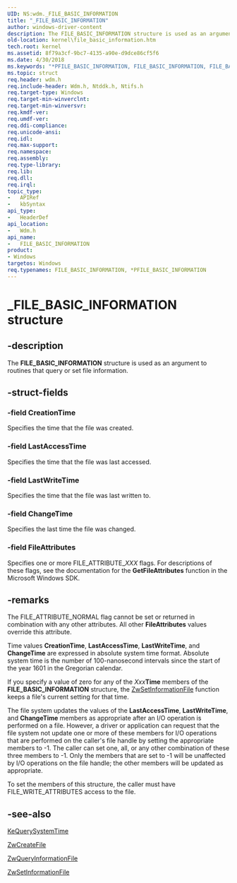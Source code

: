 ```yaml
---
UID: NS:wdm._FILE_BASIC_INFORMATION
title: "_FILE_BASIC_INFORMATION"
author: windows-driver-content
description: The FILE_BASIC_INFORMATION structure is used as an argument to routines that query or set file information.
old-location: kernel\file_basic_information.htm
tech.root: kernel
ms.assetid: 8f79a3cf-9bc7-4135-a90e-d9dce86cf5f6
ms.date: 4/30/2018
ms.keywords: "*PFILE_BASIC_INFORMATION, FILE_BASIC_INFORMATION, FILE_BASIC_INFORMATION structure [Kernel-Mode Driver Architecture], PFILE_BASIC_INFORMATION, PFILE_BASIC_INFORMATION structure pointer [Kernel-Mode Driver Architecture], _FILE_BASIC_INFORMATION, kernel.file_basic_information, kstruct_b_3de98e8c-d842-45e9-a9bd-948276ef1b87.xml, wdm/FILE_BASIC_INFORMATION, wdm/PFILE_BASIC_INFORMATION"
ms.topic: struct
req.header: wdm.h
req.include-header: Wdm.h, Ntddk.h, Ntifs.h
req.target-type: Windows
req.target-min-winverclnt: 
req.target-min-winversvr: 
req.kmdf-ver: 
req.umdf-ver: 
req.ddi-compliance: 
req.unicode-ansi: 
req.idl: 
req.max-support: 
req.namespace: 
req.assembly: 
req.type-library: 
req.lib: 
req.dll: 
req.irql: 
topic_type:
-	APIRef
-	kbSyntax
api_type:
-	HeaderDef
api_location:
-	Wdm.h
api_name:
-	FILE_BASIC_INFORMATION
product:
- Windows
targetos: Windows
req.typenames: FILE_BASIC_INFORMATION, *PFILE_BASIC_INFORMATION
---
```


# _FILE_BASIC_INFORMATION structure


## -description


The <b>FILE_BASIC_INFORMATION</b> structure is used as an argument to routines that query or set file information.


## -struct-fields




### -field CreationTime

Specifies the time that the file was created. 


### -field LastAccessTime

Specifies the time that the file was last accessed. 


### -field LastWriteTime

Specifies the time that the file was last written to. 


### -field ChangeTime

Specifies the last time the file was changed. 


### -field FileAttributes

Specifies one or more FILE_ATTRIBUTE_<i>XXX</i> flags. For descriptions of these flags, see the documentation for the <b>GetFileAttributes</b> function in the Microsoft Windows SDK.


## -remarks



The FILE_ATTRIBUTE_NORMAL flag cannot be set or returned in combination with any other attributes. All other <b>FileAttributes</b> values override this attribute.

Time values <b>CreationTime</b>, <b>LastAccessTime</b>, <b>LastWriteTime</b>, and <b>ChangeTime</b> are expressed in absolute system time format. Absolute system time is the number of 100-nanosecond intervals since the start of the year 1601 in the Gregorian calendar.

If you specify a value of zero for any of the <i>Xxx</i><b>Time</b> members of the <b>FILE_BASIC_INFORMATION</b> structure, the <a href="https://msdn.microsoft.com/library/windows/hardware/ff567096">ZwSetInformationFile</a> function keeps a file's current setting for that time.

The file system updates the values of the <b>LastAccessTime</b>, <b>LastWriteTime</b>, and <b>ChangeTime</b> members as appropriate after an I/O operation is performed on a file. However, a driver or application can request that the file system not update one or more of these members for I/O operations that are performed on the caller's file handle by setting the appropriate members to -1. The caller can set one, all, or any other combination of these three members to -1. Only the members that are set to -1 will be unaffected by I/O operations on the file handle; the other members will be updated as appropriate.

To set the members of this structure, the caller must have FILE_WRITE_ATTRIBUTES access to the file.




## -see-also




<a href="https://msdn.microsoft.com/library/windows/hardware/ff553068">KeQuerySystemTime</a>



<a href="https://msdn.microsoft.com/library/windows/hardware/ff566424">ZwCreateFile</a>



<a href="https://msdn.microsoft.com/library/windows/hardware/ff567052">ZwQueryInformationFile</a>



<a href="https://msdn.microsoft.com/library/windows/hardware/ff567096">ZwSetInformationFile</a>
 

 

